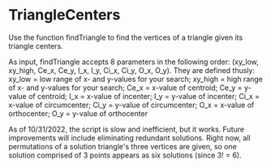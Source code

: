 # TriangleCenters

Use the function findTriangle to find the vertices of a triangle given its triangle centers.

As input, findTriangle accepts 8 parameters in the following order: (xy_low, xy_high, Ce_x, Ce_y, I_x, I_y, Ci_x, Ci_y, O_x, O_y). They are defined thusly:
  xy_low  =   low range of x- and y-values for your search;  xy_high =   high range of x- and y-values for your search;  Ce_x    =   x-value of centroid;  Ce_y    =   y-value of centroid;  I_x     =   x-value of incenter;  I_y     =   y-value of incenter;  Ci_x    =   x-value of circumcenter;  Ci_y    =   y-value of circumcenter;  O_x     =   x-value of orthocenter;  O_y     =   y-value of orthocenter
  
As of 10/31/2022, the script is slow and inefficient, but it works. Future improvements will include eliminating redundant solutions. Right now, all permutations of a solution triangle's three vertices are given, so one solution comprised of 3 points appears as six solutions (since 3! = 6).
